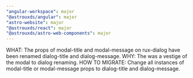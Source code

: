 ```yaml
---
"angular-workspace": major
"@astrouxds/angular": major
"astro-website": major
"@astrouxds/react": major
"@astrouxds/astro-web-components": major
---
```


WHAT: The props of modal-title and modal-message on rux-dialog have been renamed dialog-title and dialog-message. WHY: The was a vestige of the modal to dialog renaming. HOW TO MIGRATE: Change all instances of modal-title or modal-message props to dialog-title and dialog-message.
